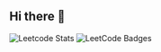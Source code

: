 ## Hi there 👋



![Leetcode Stats](https://leetcard.jacoblin.cool/shreyashkumar1244)
![LeetCode Badges](https://leetcode-badge-showcase.vercel.app/api?username=shreyashkumar1244&animated=true)

